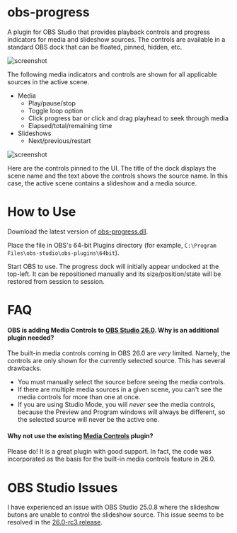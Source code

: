 ﻿# obs-progress

A plugin for OBS Studio that provides playback controls and progress indicators for media and slideshow sources. The controls are available in a standard OBS dock that can be floated, pinned, hidden, etc.

![screenshot](https://i.imgur.com/CTxWdmG.png)

The following media indicators and controls are shown for all applicable sources in the active scene.
- Media
  - Play/pause/stop
  - Toggle loop option
  - Click progress bar or click and drag playhead to seek through media
  - Elapsed/total/remaining time
- Slideshows
  - Next/previous/restart

![screenshot](https://i.imgur.com/y1iwCVY.png)

Here are the controls pinned to the UI. The title of the dock displays the scene name and the text above the controls shows the source name. In this case, the active scene contains a slideshow and a media source.

# How to Use

Download the latest version of [obs-progress.dll](https://github.com/micahmo/obs-progress/releases/download/latest/obs-progress.dll).

Place the file in OBS's 64-bit Plugins directory (for example, `C:\Program Files\obs-studio\obs-plugins\64bit`).

Start OBS to use. The progress dock will initially appear undocked at the top-left. It can be repositioned manually and its size/position/state will be restored from session to session.

# FAQ

#### OBS is adding Media Controls to [OBS Studio 26.0](https://obsproject.com/forum/threads/obs-studio-26-0-release-candidate.129075/). Why is an additional plugin needed?
The built-in media controls coming in OBS 26.0 are *very* limited. Namely, the controls are only shown for the currently selected source. This has several drawbacks.
- You must manually select the source before seeing the media controls.
- If there are multiple media sources in a given scene, you can't see the media controls for more than one at once.
- If you are using Studio Mode, you will *never* see the media controls, because the Preview and Program windows will always be different, so the selected source will never be the active one.

#### Why not use the existing [Media Controls](https://obsproject.com/forum/resources/media-controls.1032/) plugin?
Please do! It is a great plugin with good support. In fact, the code was incorporated as the basis for the built-in media controls feature in 26.0.

# OBS Studio Issues
I have experienced an issue with OBS Studio 25.0.8 where the slideshow butons are unable to control the slideshow source. This issue seems to be resolved in the [26.0-rc3 release](https://obsproject.com/forum/threads/obs-studio-26-0-release-candidate.129075/).
